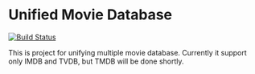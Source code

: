 # Unified Movie Database
[![Build Status](https://travis-ci.org/imanel/UnifiedDB.png)](http://travis-ci.org/imanel/UnifiedDB)

This is project for unifying multiple movie database. Currently it support only IMDB and TVDB, but TMDB will be done shortly.
